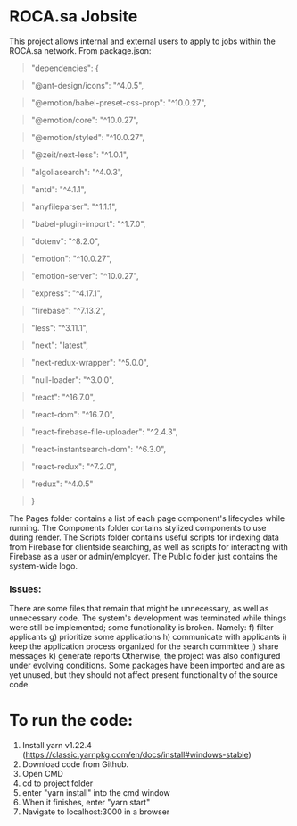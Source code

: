 # ROCA.sa Jobsite
This project allows internal and external users to apply to jobs within the ROCA.sa network.
From package.json:
>  "dependencies": {

>    "@ant-design/icons": "^4.0.5",

>    "@emotion/babel-preset-css-prop": "^10.0.27",

>    "@emotion/core": "^10.0.27",

>    "@emotion/styled": "^10.0.27",

>    "@zeit/next-less": "^1.0.1",

>    "algoliasearch": "^4.0.3",

>    "antd": "^4.1.1",

>    "anyfileparser": "^1.1.1",

>    "babel-plugin-import": "^1.7.0",

>    "dotenv": "^8.2.0",

>    "emotion": "^10.0.27",

>    "emotion-server": "^10.0.27",

>    "express": "^4.17.1",

>    "firebase": "^7.13.2",

>    "less": "^3.11.1",

>    "next": "latest",

>    "next-redux-wrapper": "^5.0.0",

>    "null-loader": "^3.0.0",

>    "react": "^16.7.0",

>    "react-dom": "^16.7.0",

>    "react-firebase-file-uploader": "^2.4.3",

>    "react-instantsearch-dom": "^6.3.0",

>    "react-redux": "^7.2.0",

>    "redux": "^4.0.5"

>  }

The Pages folder contains a list of each page component's lifecycles while running.
The Components folder contains stylized components to use during render.
The Scripts folder contains useful scripts for indexing data from Firebase for clientside searching, as well as scripts for interacting with Firebase as a user or admin/employer.
The Public folder just contains the system-wide logo.

### Issues:
There are some files that remain that might be unnecessary, as well as unnecessary code. The system's development was terminated while things were still be implemented; some functionality is broken. Namely:
f) filter applicants
g) prioritize some applications
h) communicate with applicants
i) keep the application process organized for the search committee
j) share messages
k) generate reports
Otherwise, the project was also configured under evolving conditions. Some packages have been imported and are as yet unused, but they should not affect present functionality of the source code.

# To run the code:
1. Install yarn v1.22.4 (https://classic.yarnpkg.com/en/docs/install#windows-stable)
2. Download code from Github.
3. Open CMD
4. cd to project folder
5. enter "yarn install" into the cmd window
6. When it finishes, enter "yarn start"
7. Navigate to localhost:3000 in a browser
